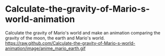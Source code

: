 # Calculate-the-gravity-of-Mario-s-world-animation
Calculate the gravity of Mario's world and make an animation comparing the gravity of the moon, the earth and Mario's world.
https://raw.github.com/Calculate-the-gravity-of-Mario-s-world-animation/image/anime_mario_earth.gif
